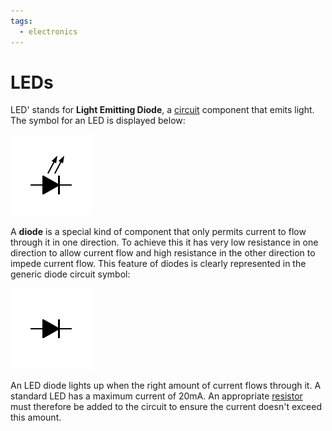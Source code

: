 ```yaml
---
tags:
  - electronics
---
```


# LEDs

LED' stands for **Light Emitting Diode**, a [circuit]() component that emits
light. The symbol for an LED is displayed below:

![](/static/diode-led.png)

A **diode** is a special kind of component that only permits current to flow
through it in one direction. To achieve this it has very low resistance in one
direction to allow current flow and high resistance in the other direction to
impede current flow. This feature of diodes is clearly represented in the
generic diode circuit symbol:

![](/static/diode.png)

An LED diode lights up when the right amount of current flows through it. A
standard LED has a maximum current of 20mA. An appropriate
[resistor](Resistance.md#resistors)
must therefore be added to the circuit to ensure the current doesn't exceed this
amount.
